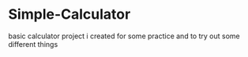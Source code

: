 # Simple-Calculator
 basic calculator project i created for some practice and to try out some different things

